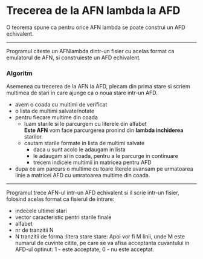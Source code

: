 # Trecerea de la AFN lambda la AFD
O teorema spune ca pentru orice AFN lambda se poate construi un AFD echivalent.
___
Programul citeste un AFNlambda dintr-un fisier cu acelas format ca emulatorul de AFN, si construieste un AFD echivalent.

### Algoritm
Asemenea cu trecerea de la AFN la AFD, plecam din prima stare si scriem multimea de stari in care ajunge ca o noua stare intr-un AFD.
* avem o coada cu multimi de verificat
* o lista de multimi salvate/notate
* pentru fiecare multime din coada
  * luam starile si le parcurgem cu literele din alfabet  
  **Este AFN** vom face parcurgerea pronind din __lambda inchiderea__ starilor.
  * cautam starile formate in lista de multimi salvate
    * daca u sunt acolo le adaugam in lista
    * le adaugam si in coada, pentru a le parcurge in continuare
    * trecem indicele multimii in matricea pentru AFD
* dupa ce am parcurs o multime cu toare literele avansam pe urmatoarea linie a matricei AFD cu umratoarea multime din coada.
___
Programul trece AFN-ul intr-un AFD echivalent si il scrie intr-un fisier, folosind acelas format ca fisierul de intrare:
* indecele ultimei stari
* vector caracteristic pentri starile finale
* alfabet
* nr de tranzitii N
* N tranzitii de forma :litera stare stare:
Apoi vor fi M linii, unde M este numarul de cuvinte citite, pe care se 
va afisa acceptanta cuvantului in AFD-ul optinut: 1 - este acceptate, 0 - nu este acceptat.
